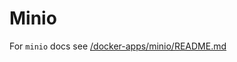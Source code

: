 # Minio

For `minio` docs see [/docker-apps/minio/README.md](../../../../docker-apps/minio/README.md)
